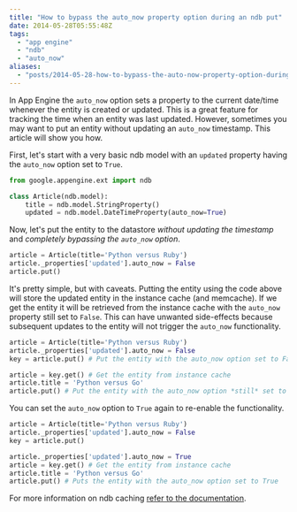 ```yaml
---
title: "How to bypass the auto_now property option during an ndb put"
date: 2014-05-28T05:55:48Z
tags: 
  - "app engine"
  - "ndb"
  - "auto_now"
aliases:
  - "posts/2014-05-28-how-to-bypass-the-auto-now-property-option-during-an-ndb-put/"
---
```


In App Engine the `auto_now` option sets a property to the current date/time
whenever the entity is created or updated. This is a great feature for tracking
the time when an entity was last updated. However, sometimes you may want to put
an entity without updating an `auto_now` timestamp. This article will show you
how.

<!--more-->

First, let's start with a very basic ndb model with an `updated` property having
the `auto_now` option set to `True`.

```python
from google.appengine.ext import ndb

class Article(ndb.model):
    title = ndb.model.StringProperty()
    updated = ndb.model.DateTimeProperty(auto_now=True)
```

Now, let's put the entity to the datastore *without updating the timestamp* and
*completely bypassing the `auto_now` option*.

```python
article = Article(title='Python versus Ruby')
article._properties['updated'].auto_now = False
article.put()
```

It's pretty simple, but with caveats. Putting the entity using the code above
will store the updated entity in the instance cache (and memcache). If we get
the entity it will be retrieved from the instance cache with the `auto_now`
property still set to `False`. This can have unwanted side-effects because
subsequent updates to the entity will not trigger the `auto_now` functionality.

```python
article = Article(title='Python versus Ruby')
article._properties['updated'].auto_now = False
key = article.put() # Put the entity with the auto_now option set to False

article = key.get() # Get the entity from instance cache
article.title = 'Python versus Go'
article.put() # Put the entity with the auto_now option *still* set to False
```

You can set the `auto_now` option to `True` again to re-enable the functionality.

```python
article = Article(title='Python versus Ruby')
article._properties['updated'].auto_now = False
key = article.put()

article._properties['updated'].auto_now = True
article = key.get() # Get the entity from instance cache
article.title = 'Python versus Go'
article.put() # Puts the entity with the auto_now option set to True
```

For more information on ndb caching [refer to the
documentation](https://developers.google.com/appengine/docs/python/ndb/cache).
